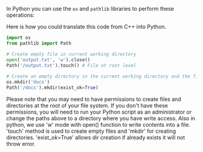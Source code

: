 In Python you can use the `os` and `pathlib` libraries to perform these operations:

Here is how you could translate this code from C++ into Python.

```python
import os
from pathlib import Path

# Create empty file in current working directory 
open('output.txt', 'w').close()
Path('/output.txt').touch() # File at root level
  
# Create an empty directory in the current working directory and the filesystem root
os.mkdir('docs')
Path('/docs').mkdir(exist_ok=True) 
```

Please note that you may need to have permissions to create files and directories at the root of your file system. If you don't have these permissions, you will need to run your Python script as an administrator or change the paths above to a directory where you have write access.
Also in python, we use 'w' mode with open() function to write contents into a file. 'touch' method is used to create empty files and 'mkdir' for creating directories. 'exist_ok=True' allows dir creation if already exists it will not throw error.
